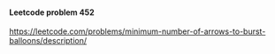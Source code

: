 #### Leetcode problem 452

https://leetcode.com/problems/minimum-number-of-arrows-to-burst-balloons/description/
